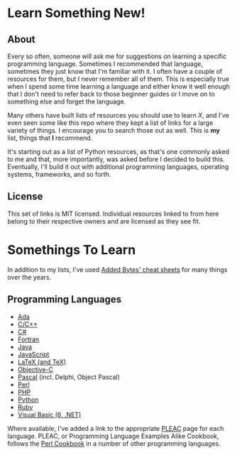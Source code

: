 # Learn Something New!

## About

Every so often, someone will ask me for suggestions on learning a specific programming language. Sometimes I recommended that language, sometimes they just know that I'm familiar with it. I often have a couple of resources for them, but I never remember all of them. This is especially true when I spend some time learning a language and either know it well enough that I don't need to refer back to those beginner guides or I move on to something else and forget the language.

Many others have built lists of resources you should use to learn _X_, and I've even seen some like this repo where they kept a list of links for a large variety of things. I encourage you to search those out as well. This is **my** list, things that **I** recommend.

It's starting out as a list of Python resources, as that's one commonly asked to me and that, more importantly, was asked before I decided to build this. Eventually, I'll build it out with additional programming languages, operating systems, frameworks, and so forth.

## License

This set of links is MIT licensed. Individual resources linked to from here belong to their respective owners and are licensed as they see fit.

# Somethings To Learn

In addition to my lists, I've used [Added Bytes' cheat sheets](https://www.addedbytes.com/cheat-sheets/) for many things over the years.

## Programming Languages

+ [Ada](https://github.com/rnelson/learnsomethingnew/blob/master/programming_languages/ada.md)
+ [C/C++](https://github.com/rnelson/learnsomethingnew/blob/master/programming_languages/cpp.md)
+ [C#](https://github.com/rnelson/learnsomethingnew/blob/master/programming_languages/csharp.md)
+ [Fortran](https://github.com/rnelson/learnsomethingnew/blob/master/programming_languages/fortran.md)
+ [Java](https://github.com/rnelson/learnsomethingnew/blob/master/programming_languages/java.md)
+ [JavaScript](https://github.com/rnelson/learnsomethingnew/blob/master/programming_languages/javascript.md)
+ [LaTeX (and TeX)](https://github.com/rnelson/learnsomethingnew/blob/master/programming_languages/latex.md)
+ [Objective-C](https://github.com/rnelson/learnsomethingnew/blob/master/programming_languages/objc.md)
+ [Pascal](https://github.com/rnelson/learnsomethingnew/blob/master/programming_languages/pascal.md) (incl. Delphi, Object Pascal)
+ [Perl](https://github.com/rnelson/learnsomethingnew/blob/master/programming_languages/perl.md)
+ [PHP](https://github.com/rnelson/learnsomethingnew/blob/master/programming_languages/php.md)
+ [Python](https://github.com/rnelson/learnsomethingnew/blob/master/programming_languages/python.md)
+ [Ruby](https://github.com/rnelson/learnsomethingnew/blob/master/programming_languages/ruby.md)
+ [Visual Basic (6, .NET)](https://github.com/rnelson/learnsomethingnew/blob/master/programming_languages/vb.md)

Where available, I've added a link to the appropriate [PLEAC](http://pleac.sourceforge.net) page for each language. PLEAC, or Programming Language Examples Alike Cookbook, follows the [Perl Cookbook](http://www.oreilly.com/catalog/cookbook) in a number of other programming languages.
